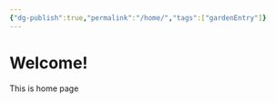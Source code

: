 ```yaml
---
{"dg-publish":true,"permalink":"/home/","tags":["gardenEntry"]}
---
```



# Welcome!

This is home page